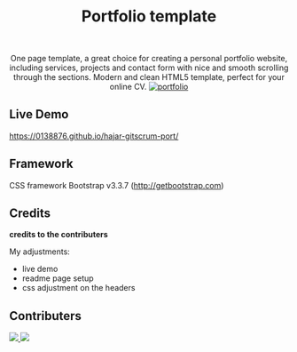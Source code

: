 
<h1 align="center"> Portfolio template </h1> <br>
<p align="center">
One page template, a great choice for creating a personal portfolio website, including services, projects and contact form with nice and smooth scrolling through the sections. Modern and clean HTML5 template, perfect for your online CV.
  <a href="https://0138876.github.io/hajar-gitscrum-port/">
    <img alt="portfolio" src="https://github.com/0138876/hajar-gitscrum-port/blob/hTagUpdate/assets/img/template.png">
  </a>
</p>

## Live Demo
https://0138876.github.io/hajar-gitscrum-port/

## Framework
CSS framework Bootstrap v3.3.7 (http://getbootstrap.com)

## Credits
**credits to the contributers**

My adjustments:
- live demo
- readme page setup
- css adjustment on the headers

## Contributers

<a href = "https://github.com/0138876">
  <img src = "https://avatars.githubusercontent.com/u/71692561?s=10&v=4">
</a>
<a href = "https://github.com/bkuppeveld-edu">
  <img src = "https://avatars.githubusercontent.com/u/74912072?s=10&v=4">
</a>


